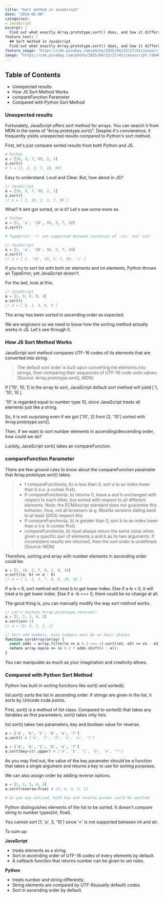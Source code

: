 ```yaml
---
title: "Sort method in JavaScript"
date: "2019-05-08"
categories:
- JavaScript
excerpt: |
  Find out what exactly Array.prototype.sort() does, and how it differs from Python sort() method.
feature_text: |
  ## Sort method in JavaScript
  Find out what exactly Array.prototype.sort() does, and how it differs from Python sort() method.
feature_image: "https://cdn.pixabay.com/photo/2015/04/23/17/41/javascript-736400_1280.png"
image: "https://cdn.pixabay.com/photo/2015/04/23/17/41/javascript-736400_1280.png"
---
```


## Table of Contents
- Unexpected results
- How JS Sort Method Works
- compareFunction Parameter
- Compared with Python Sort Method

### Unexpected results
Fortunately, JavaScript offers sort method for arrays. You can search it from MDN in the name of "Array.prototype.sort()". Despite it's convienence, it frequently yields unexpected results compared to Python's sort method.

First, let's just compare sorted results from both Python and JS.

```python
# Python
a = [10, 3, 7, 99, 2, 1]
a.sort()
# l = [1, 2, 3, 7, 10, 99]
```

Easy to understand. Loud and Clear. But, how about in JS?

```javascript
// JavaScript
a = [10, 3, 7, 99, 2, 1]
a.sort()
// a = [ 1, 10, 2, 3, 7, 99 ]
```

What? It aint got sorted, or is it?
Let's see some more ex.

```python
# Python
a = [1, 'a', '10', 99, 3, 7, 10]  
a.sort()

# TypeError: '<' not supported between instances of 'str' and 'int'
```

```javascript
// JavaScript
a = [1, 'a', '10', 99, 3, 7, 10]  
a.sort()
// a = [ 1, '10', 10, 3, 7, 99, 'a' ]
```

If you try to sort list with both str elements and int elements, Python throws an TypeError, yet JavaScript doesn't.

For the last, look at this:

```javascript
// JavaScript
a = [1, 9, 8, 0, 4]
a.sort()
// a = [ 0, 1, 4, 8, 9 ]
```

The array has been sorted in ascending order as expected.

We are engineers so we need to know how the sorting method actually works in JS. Let's see through it.

### How JS Sort Method Works
JavaScript sort method compares UTF-16 codes of its elements that are converted into string.

> The default sort order is built upon converting the elements into strings, then comparing their sequences of UTF-16 code units values.
> <br /> [Source: Array​.prototype​.sort(), MDN]

If ['10', 10, 1] is the array to sort, JavaScript default sort method will yield [ 1, '10', 10 ].

'10' is regarded equal to number type 10, since JavaScript treats all elements just like a string. 

So, it is not surprising even if we got ['10', 2] from [2, '10'] sorted with Array.prototype.sort().

Then, if we want to sort number elements in ascending/descending order, how could we do?

Luckily, JavaScript sort() takes an compareFunction.

### compareFunction Parameter
There are few ground rules to know about the compareFunction parameter that Array.prototype.sort() takes.

> - f compareFunction(a, b) is less than 0, sort a to an index lower than b (i.e. a comes first).
> - If compareFunction(a, b) returns 0, leave a and b unchanged with respect to each other, but sorted with respect to all different elements. Note: the ECMAscript standard does not guarantee this behavior, thus, not all browsers (e.g. Mozilla versions dating back to at least 2003) respect this.
> - If compareFunction(a, b) is greater than 0, sort b to an index lower than a (i.e. b comes first).
> - compareFunction(a, b) must always return the same value when given a specific pair of elements a and b as its two arguments. If inconsistent results are returned, then the sort order is undefined.
> <br />[Source: MDN]

Therefore, sorting and array with number elements in ascending order could be:

```javascript
a = [1, 10, 3, 7, 8, 1, 8, 10]
a.sort((a, b) => a - b)
// a = [ 1, 1, 3, 7, 8, 8, 10, 10 ]
```

If a-b > 0, sort method will treat b to get lower index. Else if a-b < 0, it will treat a to get lower index. Else if a -b === 0, there could be no change at all.

The good thing is, you can manually modify the way sort method works.

```javascript
// Let's imitate Array.prototype.reverse()
a = [1, 2, 3, 4, 5]
a.sort(x=> 1)
// a = [5, 4, 3, 2, 1]

// Sort odd numbers, even numbers must be on their places
function sortArray(array) {
  const odds = array.filter(e => e % 2 === 1).sort((e1, e2) => e1 - e2);
  return array.map(e => (e % 2 ? odds.shift() : e));
}
```

You can manipulate as much as your imagination and creativity allows.

### Compared with Python Sort Method
Python has built in sorting functions like sort() and sorted().

list.sort() sorts the list in ascending order. If strings are given in the list, it sorts by Unicode code points.

First, sort() is a method of list class. Compared to sorted() that takes any iterables as first parameters, sort() takes only lists.

list.sort() takes two parameters, key and boolean value for reverse. 

```python
a = ['A', 'b', 'C', 'D', 'e', 'f']
a.sort() # ['A', 'C', 'D', 'b', 'e', 'f']

a = ['A', 'b', 'C', 'D', 'e', 'f']
a.sort(key=str.upper) # ['A', 'b', 'C', 'D', 'e', 'f']
```

As you may find out, the value of the key parameter should be a function that takes a single argument and returns a key to use for sorting purposes.

We can also assign order by adding reverse options.

```python
a = [1, 2, 5, 4, 3]
a.sort(reverse=True) # [5, 4, 3, 2, 1]

# As you may noticed, both key and reverse params could be omitted
```

Python distinguishes elements of the list to be sorted. It doesn't compare string to number types(int, float).

You cannot sort [1, 'a', 3, '10'] since '<' is not supported between int and str.

To sum up:

**JavaScript** 
- treats elements as a string. 
- Sort in ascending order of UTF-16 codes of every elements by default. 
- A callback function that returns number can be given to set rules.

**Python** 
- treats number and string differently. 
- String elements are compared by UTF-8(usually default) codes. 
- Sort in ascending order by default.

